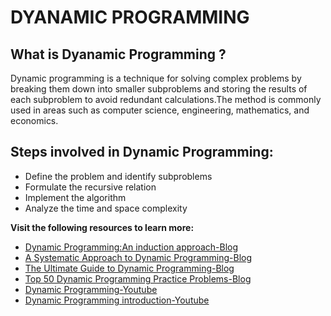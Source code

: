 
# **DYANAMIC PROGRAMMING**
## **What is Dyanamic Programming ?**
Dynamic programming is a technique for solving complex problems by breaking them down into smaller subproblems and storing the results of each subproblem to avoid redundant calculations.The method is commonly used in areas such as computer science, engineering, mathematics, and economics.

## **Steps involved in Dynamic Programming:**
- Define the problem and identify subproblems
- Formulate the recursive relation
- Implement the algorithm
- Analyze the time and space complexity
  


**Visit the following resources to learn more:**

- [Dynamic Programming:An induction approach-Blog](https://medium.com/@tiagot/dynamic-programming-an-induction-approach-b5c5e73c4a19)
- [A Systematic Approach to Dynamic Programming-Blog](https://betterprogramming.pub/a-systematic-approach-to-dynamic-programming-54902b6b0071)
- [The Ultimate Guide to Dynamic Programming-Blog](https://medium.com/@al.eks/the-ultimate-guide-to-dynamic-programming-65865ef7ec5b)  
- [Top 50 Dynamic Programming Practice Problems-Blog](https://medium.com/techie-delight/top-50-dynamic-programming-practice-problems-4208fed71aa3)
- [Dynamic Programming-Youtube](https://www.youtube.com/playlist?list=PLqM7alHXFySGbXhWx7sBJEwY2DnhDjmxm)
- [Dynamic Programming introduction-Youtube](https://www.youtube.com/watch?v=5dRGRueKU3M&list=PLDN4rrl48XKpZkf03iYFl-O29szjTrs_O&index=46)
